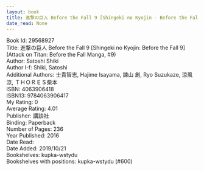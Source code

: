 ```yaml
---
layout: book
title: 進撃の巨人 Before the Fall 9 [Shingeki no Kyojin - Before the Fall 9] (Attack on Titan - Before the Fall Manga,  no. 9)
date_read: None
---
```


Book Id: 29568927<br />
Title: 進撃の巨人 Before the Fall 9 [Shingeki no Kyojin: Before the Fall 9] (Attack on Titan: Before the Fall Manga, #9)<br />
Author: Satoshi Shiki<br />
Author l-f: Shiki, Satoshi<br />
Additional Authors: 士貴智志, Hajime Isayama, 諫山 創, Ryo Suzukaze, 涼風涼, ＴＨＯＲＥＳ柴本<br />
ISBN: 4063906418<br />
ISBN13: 9784063906417<br />
My Rating: 0<br />
Average Rating: 4.01<br />
Publisher: 講談社<br />
Binding: Paperback<br />
Number of Pages: 236<br />
Year Published: 2016<br />
Date Read: <br />
Date Added: 2019/10/21<br />
Bookshelves: kupka-wstydu<br />
Bookshelves with positions: kupka-wstydu (#600)<br />

